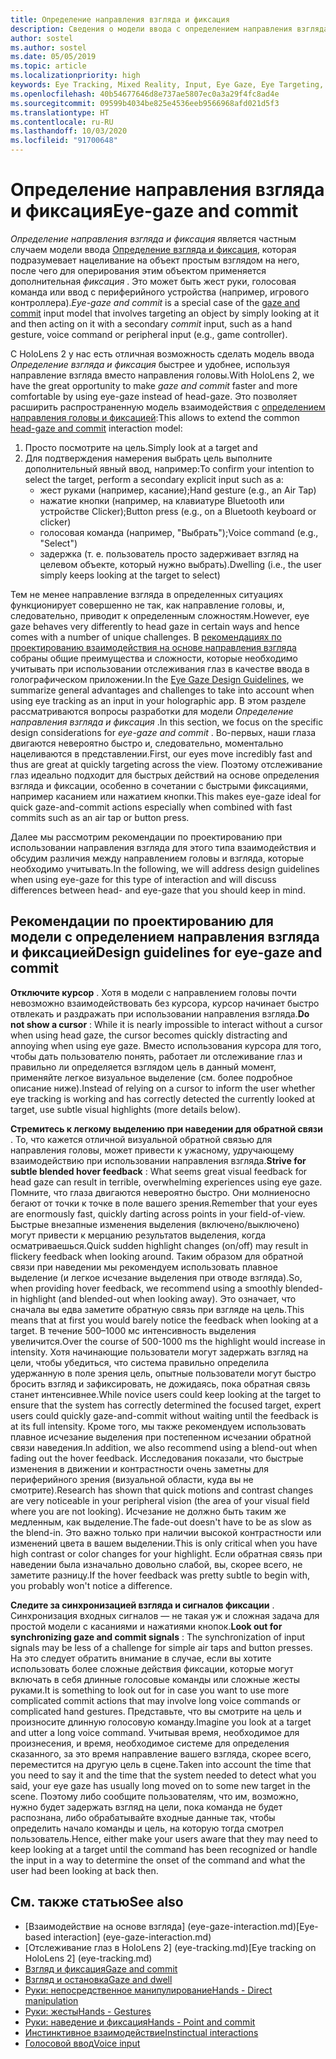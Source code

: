 ```yaml
---
title: Определение направления взгляда и фиксация
description: Сведения о модели ввода с определением направления взгляда и фиксацией, в которой взгляд определяется как простой взгляд на объект.
author: sostel
ms.author: sostel
ms.date: 05/05/2019
ms.topic: article
ms.localizationpriority: high
keywords: Eye Tracking, Mixed Reality, Input, Eye Gaze, Eye Targeting, HoloLens 2, Eye-based Selection
ms.openlocfilehash: 40b54677646d8e737ae5807ec0a3a29f4fc8ad4e
ms.sourcegitcommit: 09599b4034be825e4536eeb9566968afd021d5f3
ms.translationtype: HT
ms.contentlocale: ru-RU
ms.lasthandoff: 10/03/2020
ms.locfileid: "91700648"
---
```

# <a name="eye-gaze-and-commit"></a><span data-ttu-id="d952f-104">Определение направления взгляда и фиксация</span><span class="sxs-lookup"><span data-stu-id="d952f-104">Eye-gaze and commit</span></span>
<span data-ttu-id="d952f-105">_Определение направления взгляда и фиксация_ является частным случаем модели ввода [Определение взгляда и фиксация](gaze-and-commit.md), которая подразумевает нацеливание на объект простым взглядом на него, после чего для оперирования этим объектом применяется дополнительная _фиксация_ . Это может быть жест руки, голосовая команда или ввод с периферийного устройства (например, игрового контроллера).</span><span class="sxs-lookup"><span data-stu-id="d952f-105">_Eye-gaze and commit_ is a special case of the [gaze and commit](gaze-and-commit.md) input model that involves targeting an object by simply looking at it and then acting on it with a secondary _commit_ input, such as a hand gesture, voice command or peripheral input (e.g., game controller).</span></span> 

<span data-ttu-id="d952f-106">С HoloLens 2 у нас есть отличная возможность сделать модель ввода _Определение взгляда и фиксация_ быстрее и удобнее, используя направление взгляда вместо направления головы.</span><span class="sxs-lookup"><span data-stu-id="d952f-106">With HoloLens 2, we have the great opportunity to make _gaze and commit_ faster and more comfortable by using eye-gaze instead of head-gaze.</span></span> <span data-ttu-id="d952f-107">Это позволяет расширить распространенную модель взаимодействия с [определением направления головы и фиксацией](gaze-and-commit.md):</span><span class="sxs-lookup"><span data-stu-id="d952f-107">This allows to extend the common [head-gaze and commit](gaze-and-commit.md) interaction model:</span></span> 
1. <span data-ttu-id="d952f-108">Просто посмотрите на цель.</span><span class="sxs-lookup"><span data-stu-id="d952f-108">Simply look at a target and</span></span> 
2. <span data-ttu-id="d952f-109">Для подтверждения намерения выбрать цель выполните дополнительный явный ввод, например:</span><span class="sxs-lookup"><span data-stu-id="d952f-109">To confirm your intention to select the target, perform a secondary explicit input such as a:</span></span>  
   - <span data-ttu-id="d952f-110">жест руками (например, касание);</span><span class="sxs-lookup"><span data-stu-id="d952f-110">Hand gesture (e.g., an Air Tap)</span></span>
   - <span data-ttu-id="d952f-111">нажатие кнопки (например, на клавиатуре Bluetooth или устройстве Clicker);</span><span class="sxs-lookup"><span data-stu-id="d952f-111">Button press (e.g., on a Bluetooth keyboard or clicker)</span></span>
   - <span data-ttu-id="d952f-112">голосовая команда (например, "Выбрать");</span><span class="sxs-lookup"><span data-stu-id="d952f-112">Voice command (e.g., "Select")</span></span>
   - <span data-ttu-id="d952f-113">задержка (т. е. пользователь просто задерживает взгляд на целевом объекте, который нужно выбрать).</span><span class="sxs-lookup"><span data-stu-id="d952f-113">Dwelling (i.e., the user simply keeps looking at the target to select)</span></span>

<span data-ttu-id="d952f-114">Тем не менее направление взгляда в определенных ситуациях функционирует совершенно не так, как направление головы, и, следовательно, приводит к определенным сложностям.</span><span class="sxs-lookup"><span data-stu-id="d952f-114">However, eye gaze behaves very differently to head gaze in certain ways and hence comes with a number of unique challenges.</span></span> <span data-ttu-id="d952f-115">В [рекомендациях по проектированию взаимодействия на основе направления взгляда](eye-tracking.md) собраны общие преимущества и сложности, которые необходимо учитывать при использовании отслеживания глаз в качестве ввода в голографическом приложении.</span><span class="sxs-lookup"><span data-stu-id="d952f-115">In the [Eye Gaze Design Guidelines](eye-tracking.md), we summarize general advantages and challenges to take into account when using eye tracking as an input in your holographic app.</span></span> <span data-ttu-id="d952f-116">В этом разделе рассматриваются вопросы разработки для модели _Определение направления взгляда и фиксация_ .</span><span class="sxs-lookup"><span data-stu-id="d952f-116">In this section, we focus on the specific design considerations for _eye-gaze and commit_ .</span></span>
<span data-ttu-id="d952f-117">Во-первых, наши глаза двигаются невероятно быстро и, следовательно, моментально нацеливаются в представлении.</span><span class="sxs-lookup"><span data-stu-id="d952f-117">First, our eyes move incredibly fast and thus are great at quickly targeting across the view.</span></span> <span data-ttu-id="d952f-118">Поэтому отслеживание глаз идеально подходит для быстрых действий на основе определения взгляда и фиксации, особенно в сочетании с быстрыми фиксациями, например касанием или нажатием кнопки.</span><span class="sxs-lookup"><span data-stu-id="d952f-118">This makes eye-gaze ideal for quick gaze-and-commit actions especially when combined with fast commits such as an air tap or button press.</span></span>
   
<span data-ttu-id="d952f-119">Далее мы рассмотрим рекомендации по проектированию при использовании направления взгляда для этого типа взаимодействия и обсудим различия между направлением головы и взгляда, которые необходимо учитывать.</span><span class="sxs-lookup"><span data-stu-id="d952f-119">In the following, we will address design guidelines when using eye-gaze for this type of interaction and will discuss differences between head- and eye-gaze that you should keep in mind.</span></span>

## <a name="design-guidelines-for-eye-gaze-and-commit"></a><span data-ttu-id="d952f-120">Рекомендации по проектированию для модели с определением направления взгляда и фиксацией</span><span class="sxs-lookup"><span data-stu-id="d952f-120">Design guidelines for eye-gaze and commit</span></span>

<span data-ttu-id="d952f-121">**Отключите курсор** . Хотя в модели с направлением головы почти невозможно взаимодействовать без курсора, курсор начинает быстро отвлекать и раздражать при использовании направления взгляда.</span><span class="sxs-lookup"><span data-stu-id="d952f-121">**Do not show a cursor** : While it is nearly impossible to interact without a cursor when using head gaze, the cursor becomes quickly distracting and annoying when using eye gaze.</span></span> <span data-ttu-id="d952f-122">Вместо использования курсора для того, чтобы дать пользователю понять, работает ли отслеживание глаз и правильно ли определяется взглядом цель в данный момент, применяйте легкое визуальное выделение (см. более подробное описание ниже).</span><span class="sxs-lookup"><span data-stu-id="d952f-122">Instead of relying on a cursor to inform the user whether eye tracking is working and has correctly detected the currently looked at target, use subtle visual highlights (more details below).</span></span>

<span data-ttu-id="d952f-123">**Стремитесь к легкому выделению при наведении для обратной связи** . То, что кажется отличной визуальной обратной связью для направления головы, может привести к ужасному, удручающему взаимодействию при использовании направления взгляда.</span><span class="sxs-lookup"><span data-stu-id="d952f-123">**Strive for subtle blended hover feedback** : What seems great visual feedback for head gaze can result in terrible, overwhelming experiences using eye gaze.</span></span> <span data-ttu-id="d952f-124">Помните, что глаза двигаются невероятно быстро. Они молниеносно бегают от точки к точке в поле вашего зрения.</span><span class="sxs-lookup"><span data-stu-id="d952f-124">Remember that your eyes are enormously fast, quickly darting across points in your field-of-view.</span></span> <span data-ttu-id="d952f-125">Быстрые внезапные изменения выделения (включено/выключено) могут привести к мерцанию результатов выделения, когда осматриваешься.</span><span class="sxs-lookup"><span data-stu-id="d952f-125">Quick sudden highlight changes (on/off) may result in flickery feedback when looking around.</span></span> <span data-ttu-id="d952f-126">Таким образом для обратной связи при наведении мы рекомендуем использовать плавное выделение (и легкое исчезание выделения при отводе взгляда).</span><span class="sxs-lookup"><span data-stu-id="d952f-126">So, when providing hover feedback, we recommend using a smoothly blended-in highlight (and blended-out when looking away).</span></span> <span data-ttu-id="d952f-127">Это означает, что сначала вы едва заметите обратную связь при взгляде на цель.</span><span class="sxs-lookup"><span data-stu-id="d952f-127">This means that at first you would barely notice the feedback when looking at a target.</span></span> <span data-ttu-id="d952f-128">В течение 500–1000 мс интенсивность выделения увеличится.</span><span class="sxs-lookup"><span data-stu-id="d952f-128">Over the course of 500-1000 ms the highlight would increase in intensity.</span></span> <span data-ttu-id="d952f-129">Хотя начинающие пользователи могут задержать взгляд на цели, чтобы убедиться, что система правильно определила удержанную в поле зрения цель, опытные пользователи могут быстро бросить взгляд и зафиксировать, не дожидаясь, пока обратная связь станет интенсивнее.</span><span class="sxs-lookup"><span data-stu-id="d952f-129">While novice users could keep looking at the target to ensure that the system has correctly determined the focused target, expert users could quickly gaze-and-commit without waiting until the feedback is at its full intensity.</span></span> <span data-ttu-id="d952f-130">Кроме того, мы также рекомендуем использовать плавное исчезание выделения при постепенном исчезании обратной связи наведения.</span><span class="sxs-lookup"><span data-stu-id="d952f-130">In addition, we also recommend using a blend-out when fading out the hover feedback.</span></span> <span data-ttu-id="d952f-131">Исследования показали, что быстрые изменения в движении и контрастности очень заметны для периферийного зрения (визуальной области, куда вы не смотрите).</span><span class="sxs-lookup"><span data-stu-id="d952f-131">Research has shown that quick motions and contrast changes are very noticeable in your peripheral vision (the area of your visual field where you are not looking).</span></span>
<span data-ttu-id="d952f-132">Исчезание не должно быть таким же медленным, как выделение.</span><span class="sxs-lookup"><span data-stu-id="d952f-132">The fade-out doesn't have to be as slow as the blend-in.</span></span> <span data-ttu-id="d952f-133">Это важно только при наличии высокой контрастности или изменений цвета в вашем выделении.</span><span class="sxs-lookup"><span data-stu-id="d952f-133">This is only critical when you have high contrast or color changes for your highlight.</span></span> <span data-ttu-id="d952f-134">Если обратная связь при наведении была изначально довольно слабой, вы, скорее всего, не заметите разницу.</span><span class="sxs-lookup"><span data-stu-id="d952f-134">If the hover feedback was pretty subtle to begin with, you probably won't notice a difference.</span></span>

<span data-ttu-id="d952f-135">**Следите за синхронизацией взгляда и сигналов фиксации** . Синхронизация входных сигналов — не такая уж и сложная задача для простой модели с касаниями и нажатиями кнопок.</span><span class="sxs-lookup"><span data-stu-id="d952f-135">**Look out for synchronizing gaze and commit signals** : The synchronization of input signals may be less of a challenge for simple air taps and button presses.</span></span> <span data-ttu-id="d952f-136">На это следует обратить внимание в случае, если вы хотите использовать более сложные действия фиксации, которые могут включать в себя длинные голосовые команды или сложные жесты руками.</span><span class="sxs-lookup"><span data-stu-id="d952f-136">It is something to look out for in case you want to use more complicated commit actions that may involve long voice commands or complicated hand gestures.</span></span> <span data-ttu-id="d952f-137">Представьте, что вы смотрите на цель и произносите длинную голосовую команду.</span><span class="sxs-lookup"><span data-stu-id="d952f-137">Imagine you look at a target and utter a long voice command.</span></span> <span data-ttu-id="d952f-138">Учитывая время, необходимое для произнесения, и время, необходимое системе для определения сказанного, за это время направление вашего взгляда, скорее всего, переместится на другую цель в сцене.</span><span class="sxs-lookup"><span data-stu-id="d952f-138">Taken into account the time that you need to say it and the time that the system needed to detect what you said, your eye gaze has usually long moved on to some new target in the scene.</span></span> <span data-ttu-id="d952f-139">Поэтому либо сообщите пользователям, что им, возможно, нужно будет задержать взгляд на цели, пока команда не будет распознана, либо обрабатывайте входные данные так, чтобы определить начало команды и цель, на которую тогда смотрел пользователь.</span><span class="sxs-lookup"><span data-stu-id="d952f-139">Hence, either make your users aware that they may need to keep looking at a target until the command has been recognized or handle the input in a way to determine the onset of the command and what the user had been looking at back then.</span></span>

## <a name="see-also"></a><span data-ttu-id="d952f-140">См. также статью</span><span class="sxs-lookup"><span data-stu-id="d952f-140">See also</span></span>
* <span data-ttu-id="d952f-141">[Взаимодействие на основе взгляда] (eye-gaze-interaction.md)</span><span class="sxs-lookup"><span data-stu-id="d952f-141">[Eye-based interaction] (eye-gaze-interaction.md)</span></span>
* <span data-ttu-id="d952f-142">[Отслеживание глаз в HoloLens 2] (eye-tracking.md)</span><span class="sxs-lookup"><span data-stu-id="d952f-142">[Eye tracking on HoloLens 2] (eye-tracking.md)</span></span>
* [<span data-ttu-id="d952f-143">Взгляд и фиксация</span><span class="sxs-lookup"><span data-stu-id="d952f-143">Gaze and commit</span></span>](gaze-and-commit.md)
* [<span data-ttu-id="d952f-144">Взгляд и остановка</span><span class="sxs-lookup"><span data-stu-id="d952f-144">Gaze and dwell</span></span>](gaze-and-dwell.md)
* [<span data-ttu-id="d952f-145">Руки: непосредственное манипулирование</span><span class="sxs-lookup"><span data-stu-id="d952f-145">Hands - Direct manipulation</span></span>](direct-manipulation.md)
* [<span data-ttu-id="d952f-146">Руки: жесты</span><span class="sxs-lookup"><span data-stu-id="d952f-146">Hands - Gestures</span></span>](gaze-and-commit.md#composite-gestures)
* [<span data-ttu-id="d952f-147">Руки: наведение и фиксация</span><span class="sxs-lookup"><span data-stu-id="d952f-147">Hands - Point and commit</span></span>](point-and-commit.md)
* [<span data-ttu-id="d952f-148">Инстинктивное взаимодействие</span><span class="sxs-lookup"><span data-stu-id="d952f-148">Instinctual interactions</span></span>](interaction-fundamentals.md)
* [<span data-ttu-id="d952f-149">Голосовой ввод</span><span class="sxs-lookup"><span data-stu-id="d952f-149">Voice input</span></span>](voice-input.md)
